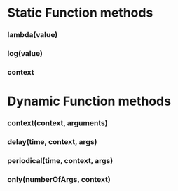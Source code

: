 # Static Function methods

### lambda(value)
### log(value)
### context

# Dynamic Function methods

### context(context, arguments)
### delay(time, context, args)
### periodical(time, context, args)
### only(numberOfArgs, context)